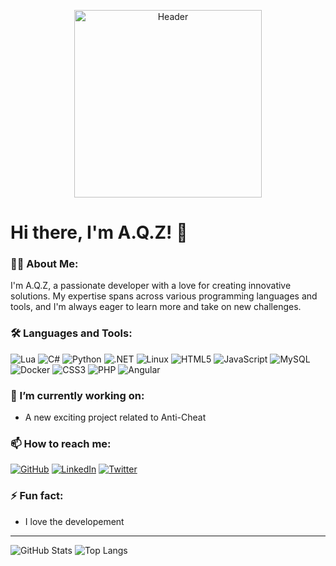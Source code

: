<p align="center">
  <img src="[https://i.imgur.com/N4bNn8n.jpeg](https://avatars.githubusercontent.com/u/176753636?s=400&u=05183d3365dc5e5c5f27864d56cc5c7c3340186f&v=4)" alt="Header" width="300">
</p>

# Hi there, I'm A.Q.Z! 👋

### 👨‍💻 About Me:
I'm A.Q.Z, a passionate developer with a love for creating innovative solutions. My expertise spans across various programming languages and tools, and I'm always eager to learn more and take on new challenges.

### 🛠 Languages and Tools:
![Lua](https://img.shields.io/badge/Lua-2C2D72?style=for-the-badge&logo=lua&logoColor=white)
![C#](https://img.shields.io/badge/C%23-239120?style=for-the-badge&logo=c-sharp&logoColor=white)
![Python](https://img.shields.io/badge/Python-3776AB?style=for-the-badge&logo=python&logoColor=white)
![.NET](https://img.shields.io/badge/.NET-5C2D91?style=for-the-badge&logo=.net&logoColor=white)
![Linux](https://img.shields.io/badge/Linux-FCC624?style=for-the-badge&logo=linux&logoColor=black)
![HTML5](https://img.shields.io/badge/HTML5-E34F26?style=for-the-badge&logo=html5&logoColor=white)
![JavaScript](https://img.shields.io/badge/JavaScript-F7DF1E?style=for-the-badge&logo=javascript&logoColor=black)
![MySQL](https://img.shields.io/badge/MySQL-00000F?style=for-the-badge&logo=mysql&logoColor=white)
![Docker](https://img.shields.io/badge/Docker-2496ED?style=for-the-badge&logo=docker&logoColor=white)
![CSS3](https://img.shields.io/badge/CSS3-1572B6?style=for-the-badge&logo=css3&logoColor=white)
![PHP](https://img.shields.io/badge/PHP-777BB4?style=for-the-badge&logo=php&logoColor=white)
![Angular](https://img.shields.io/badge/Angular-DD0031?style=for-the-badge&logo=angular&logoColor=white)

### 🔭 I’m currently working on:
- A new exciting project related to Anti-Cheat

### 📫 How to reach me:
[![GitHub](https://img.shields.io/badge/GitHub-100000?style=for-the-badge&logo=github&logoColor=white)](https://github.com/A-Q-Z)
[![LinkedIn](https://img.shields.io/badge/LinkedIn-0077B5?style=for-the-badge&logo=linkedin&logoColor=white)](https://www.linkedin.com/in/A-Q-Z/)
[![Twitter](https://img.shields.io/badge/Twitter-1DA1F2?style=for-the-badge&logo=twitter&logoColor=white)](https://twitter.com/A-Q-Z)

### ⚡ Fun fact:
- I love the developement

---

![GitHub Stats](https://github-readme-stats.vercel.app/api?username=A-Q-Z&show_icons=true&theme=radical)
![Top Langs](https://github-readme-stats.vercel.app/api/top-langs/?username=A-Q-Z&layout=compact&theme=radical)
